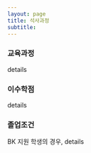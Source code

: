 ```yaml
---
layout: page
title: 석사과정
subtitle:
---
```


### 교육과정
details

### 이수학점
details

### 졸업조건
BK 지원 학생의 경우,
details
